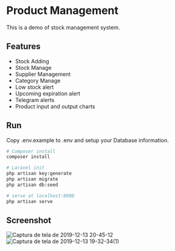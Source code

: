 # Product Management
This is a demo of stock management system.

## Features
  - Stock Adding
  - Stock Manage 
  - Supplier Management
  - Category Manage
  - Low stock alert
  - Upcoming expiration alert
  - Telegram alerts
  - Product input and output charts
  
## Run
  Copy .env.example to .env and setup your Database information.

  ``` bash
  # Composer install
  composer install

  # Laravel init
  php artisan key:generate
  php artisan migrate
  php artisan db:seed

  # serve at localhost:8000
  php artisan serve
  ```
  ## Screenshot
![Captura de tela de 2019-12-13 20-45-12](https://user-images.githubusercontent.com/44074498/70839023-9ace0580-1de9-11ea-8011-bb3f328f119d.png)
![Captura de tela de 2019-12-13 19-32-34(1)](https://user-images.githubusercontent.com/44074498/70838948-53477980-1de9-11ea-822c-59ae150ff8d5.png)
